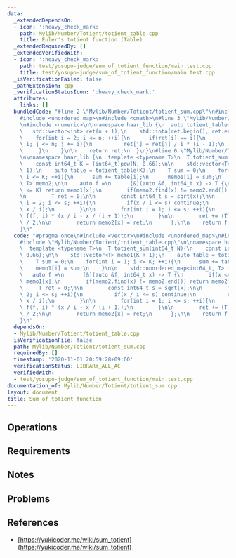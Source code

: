 ```yaml
---
data:
  _extendedDependsOn:
  - icon: ':heavy_check_mark:'
    path: Mylib/Number/Totient/totient_table.cpp
    title: Euler's totient function (Table)
  _extendedRequiredBy: []
  _extendedVerifiedWith:
  - icon: ':heavy_check_mark:'
    path: test/yosupo-judge/sum_of_totient_function/main.test.cpp
    title: test/yosupo-judge/sum_of_totient_function/main.test.cpp
  _isVerificationFailed: false
  _pathExtension: cpp
  _verificationStatusIcon: ':heavy_check_mark:'
  attributes:
    links: []
  bundledCode: "#line 2 \"Mylib/Number/Totient/totient_sum.cpp\"\n#include <vector>\n\
    #include <unordered_map>\n#include <cmath>\n#line 3 \"Mylib/Number/Totient/totient_table.cpp\"\
    \n#include <numeric>\n\nnamespace haar_lib {\n  auto totient_table(int n){\n \
    \   std::vector<int> ret(n + 1);\n    std::iota(ret.begin(), ret.end(), 0);\n\n\
    \    for(int i = 2; i <= n; ++i){\n      if(ret[i] == i){\n        for(int j =\
    \ i; j <= n; j += i){\n          ret[j] = ret[j] / i * (i - 1);\n        }\n \
    \     }\n    }\n\n    return ret;\n  }\n}\n#line 6 \"Mylib/Number/Totient/totient_sum.cpp\"\
    \n\nnamespace haar_lib {\n  template <typename T>\n  T totient_sum(int64_t N){\n\
    \    const int64_t K = (int64_t)pow(N, 0.66);\n\n    std::vector<T> memo1(K +\
    \ 1);\n    auto table = totient_table(K);\n    T sum = 0;\n    for(int i = 1;\
    \ i <= K; ++i){\n      sum += table[i];\n      memo1[i] = sum;\n    }\n\n    std::unordered_map<int64_t,\
    \ T> memo2;\n\n    auto f =\n      [&](auto &f, int64_t x) -> T {\n        if(x\
    \ <= K) return memo1[x];\n        if(memo2.find(x) != memo2.end()) return memo2[x];\n\
    \n        T ret = 0;\n\n        const int64_t s = sqrt(x);\n\n        for(int\
    \ i = 2; i <= s; ++i){\n          if(x / i <= s) continue;\n          ret -= f(f,\
    \ x / i);\n        }\n\n        for(int i = 1; i <= s; ++i){\n          ret -=\
    \ f(f, i) * (x / i - x / (i + 1));\n        }\n\n        ret += (T)x * (x + 1)\
    \ / 2;\n\n        return memo2[x] = ret;\n      };\n\n    return f(f, N);\n  }\n\
    }\n"
  code: "#pragma once\n#include <vector>\n#include <unordered_map>\n#include <cmath>\n\
    #include \"Mylib/Number/Totient/totient_table.cpp\"\n\nnamespace haar_lib {\n\
    \  template <typename T>\n  T totient_sum(int64_t N){\n    const int64_t K = (int64_t)pow(N,\
    \ 0.66);\n\n    std::vector<T> memo1(K + 1);\n    auto table = totient_table(K);\n\
    \    T sum = 0;\n    for(int i = 1; i <= K; ++i){\n      sum += table[i];\n  \
    \    memo1[i] = sum;\n    }\n\n    std::unordered_map<int64_t, T> memo2;\n\n \
    \   auto f =\n      [&](auto &f, int64_t x) -> T {\n        if(x <= K) return\
    \ memo1[x];\n        if(memo2.find(x) != memo2.end()) return memo2[x];\n\n   \
    \     T ret = 0;\n\n        const int64_t s = sqrt(x);\n\n        for(int i =\
    \ 2; i <= s; ++i){\n          if(x / i <= s) continue;\n          ret -= f(f,\
    \ x / i);\n        }\n\n        for(int i = 1; i <= s; ++i){\n          ret -=\
    \ f(f, i) * (x / i - x / (i + 1));\n        }\n\n        ret += (T)x * (x + 1)\
    \ / 2;\n\n        return memo2[x] = ret;\n      };\n\n    return f(f, N);\n  }\n\
    }\n"
  dependsOn:
  - Mylib/Number/Totient/totient_table.cpp
  isVerificationFile: false
  path: Mylib/Number/Totient/totient_sum.cpp
  requiredBy: []
  timestamp: '2020-11-01 20:59:28+09:00'
  verificationStatus: LIBRARY_ALL_AC
  verifiedWith:
  - test/yosupo-judge/sum_of_totient_function/main.test.cpp
documentation_of: Mylib/Number/Totient/totient_sum.cpp
layout: document
title: Sum of totient function
---
```


## Operations

## Requirements

## Notes

## Problems

## References

- [https://yukicoder.me/wiki/sum_totient](https://yukicoder.me/wiki/sum_totient)
